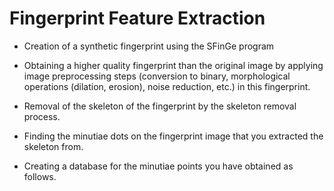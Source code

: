 # Fingerprint Feature Extraction

- Creation of a synthetic fingerprint using the SFinGe program

- Obtaining a higher quality fingerprint than the original image by applying image preprocessing steps (conversion to binary, morphological operations (dilation, erosion), noise reduction, etc.) in this fingerprint.

- Removal of the skeleton of the fingerprint by the skeleton removal process.

- Finding the minutiae dots on the fingerprint image that you extracted the skeleton from.

- Creating a database for the minutiae points you have obtained as follows.
